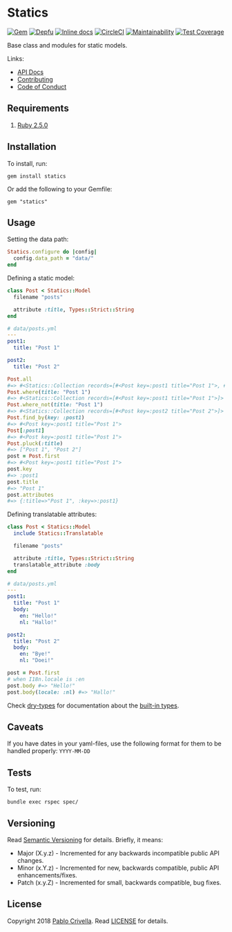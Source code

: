 # Statics

[![Gem](https://img.shields.io/gem/v/statics.svg?style=flat)](http://rubygems.org/gems/statics)
[![Depfu](https://badges.depfu.com/badges/6f2f73672eae4d603d6ae923164435e2/overview.svg)](https://depfu.com/github/pablocrivella/statics?project=Bundler)
[![Inline docs](http://inch-ci.org/github/pablocrivella/statics.svg?branch=master&style=shields)](http://inch-ci.org/github/pablocrivella/statics)
[![CircleCI](https://circleci.com/gh/pablocrivella/statics.svg?style=svg)](https://circleci.com/gh/pablocrivella/statics)
[![Maintainability](https://api.codeclimate.com/v1/badges/935822c7c481aa464186/maintainability)](https://codeclimate.com/github/pablocrivella/statics/maintainability)
[![Test Coverage](https://api.codeclimate.com/v1/badges/935822c7c481aa464186/test_coverage)](https://codeclimate.com/github/pablocrivella/statics/test_coverage)

Base class and modules for static models.

Links:

  - [API Docs](https://www.rubydoc.info/gems/statics)
  - [Contributing](https://github.com/pablocrivella/statics/blob/master/CONTRIBUTING.md)
  - [Code of Conduct](https://github.com/pablocrivella/statics/blob/master/CODE_OF_CONDUCT.md)

## Requirements

1. [Ruby 2.5.0](https://www.ruby-lang.org)

## Installation

To install, run:

```
gem install statics
```

Or add the following to your Gemfile:

```
gem "statics"
```

## Usage

Setting the data path:

```ruby
Statics.configure do |config|
  config.data_path = "data/"
end
```

Defining a static model:

```ruby
class Post < Statics::Model
  filename "posts"

  attribute :title, Types::Strict::String
end
```

```yml
# data/posts.yml
---
post1:
  title: "Post 1"

post2:
  title: "Post 2"
```

```ruby
Post.all
#=> #<Statics::Collection records=[#<Post key=:post1 title="Post 1">, #<Post key=:post2 title="Post 2">]>
Post.where(title: "Post 1")
#=> #<Statics::Collection records=[#<Post key=:post1 title="Post 1">]>
Post.where_not(title: "Post 1")
#=> #<Statics::Collection records=[#<Post key=:post2 title="Post 2">]>
Post.find_by(key: :post1)
#=> #<Post key=:post1 title="Post 1">
Post[:post1]
#=> #<Post key=:post1 title="Post 1">
Post.pluck(:title)
#=> ["Post 1", "Post 2"]
post = Post.first
#=> #<Post key=:post1 title="Post 1">
post.key
#=> :post1
post.title
#=> "Post 1"
post.attributes
#=> {:title=>"Post 1", :key=>:post1}
```

Defining translatable attributes:

```ruby
class Post < Statics::Model
  include Statics::Translatable

  filename "posts"

  attribute :title, Types::Strict::String
  translatable_attribute :body
end

```

```yml
# data/posts.yml
---
post1:
  title: "Post 1"
  body:
    en: "Hello!"
    nl: "Hallo!"

post2:
  title: "Post 2"
  body:
    en: "Bye!"
    nl: "Doei!"

```

```ruby
post = Post.first
# when I18n.locale is :en
post.body #=> "Hello!"
post.body(locale: :nl) #=> "Hallo!"
```

Check [dry-types](https://dry-rb.org/gems/dry-types) for documentation about the [built-in types](https://dry-rb.org/gems/dry-types/built-in-types/).

## Caveats

If you have dates in your yaml-files, use the following format for them to be handled properly: `YYYY-MM-DD`

## Tests

To test, run:

```
bundle exec rspec spec/
```

## Versioning

Read [Semantic Versioning](https://semver.org) for details. Briefly, it means:

- Major (X.y.z) - Incremented for any backwards incompatible public API changes.
- Minor (x.Y.z) - Incremented for new, backwards compatible, public API enhancements/fixes.
- Patch (x.y.Z) - Incremented for small, backwards compatible, bug fixes.

## License

Copyright 2018 [Pablo Crivella](https://pablocrivella.me).
Read [LICENSE](LICENSE) for details.
